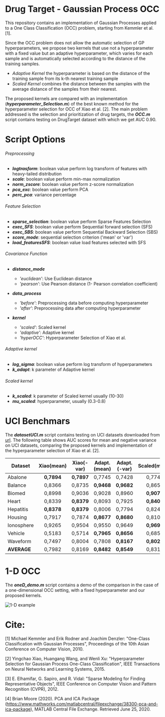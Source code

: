 # Drug Target - Gaussian Process OCC

This repository contains an implementation of Gaussian Processes applied to a One Class Classification (OCC) problem, starting from Kemmler et al. [1].

Since the OCC problem does not allow the automatic selection of GP hyperparameters, we propose two kernels that use not a hyperparameter with a fixed value but an adaptive hyperparameter, which varies for each sample and is automatically selected according to the distance of the training samples.
* *Adaptive Kernel* the hyperparameter is based on the distance of the training sample from its k-th nearest training sample
* *Scaled Kernel* combines the distance between the samples with the average distance of the samples from their nearest.

The proposed kernels are compared with an implementation (***hyperparameter_Selection.m***) of the best known method for the hyperparameter selection for OCC of Xiao et al. [2]. 
The main problem addressed is the selection and prioritization of drug targets, the ***OCC.m*** script contains testing on DrugTarget dataset with which we get AUC 0.90.

# Script Options 

###### Preprocessing
* ***logtrasform***:                boolean value perform log transform of features with heavy-tailed distribution
* ***scale***:                      boolean value perform min-max normalization
* ***norm_zscore***:                boolean value perform z-score normalization
* ***pca_exc***:                    boolean value perform PCA 
* ***perc_pca***:                   variance percentage

###### Feature Selection
* ***sparse_selection***:   boolean value perform Sparse Features Selection
* ***exec_SFS***:           boolean value perform Sequential forward selection (SFS) 
* ***exec_SBS***:           boolean value perform Sequential Backward Selection (SBS) 
* ***score_mode***:         sequential selection criterion ('mean' or 'var')
* ***load_featuresSFS***:    boolean value load features selected with SFS

###### Covariance Function
* ***distance_mode***
    * *'euclidean'*: Use Euclidean distance    
    * *'pearson'*:   Use Pearson distance (1- Pearson correlation coefficient) 

* ***data_process***
    * *'before'*:   Preprocessing data before computing hyperparameter 
    * *'after'*:    Preprocessing data after computing hyperparameter 

* ***kernel***
    * *'scaled'*:         Scaled kernel
    * *'adaptive'*:       Adaptive kernel
    * *'hyperOCC'*:       Hyperparameter Selection of Xiao et al.

###### Adaptive kernel
* ***log_sigma***:           boolean value perform log transform of hyperparameters     
* ***k_adapt***:             k parameter of Adaptive kernel

###### Scaled kernel
* ***k_scaled***:            k parameter of Scaled kernel usually (10-30)
* ***mu_scaled***:           hyperparameter, usually (0.3-0.8)

# UCI Benchmars 

The ***datasetUCI.m*** script contains testing on UCI datasets downloaded from [url](http://homepage.tudelft.nl/n9d04/occ/index.html).
The following table shows AUC scores for mean and negative variance on UCI datasets, comparing the proposed kernels and implementation of the hyperparameter selection of Xiao et al. [2].

|Dataset   |    Xiao(mean)  |  Xiao(-var) |  Adapt.(mean) | Adapt.(-var)  |   Scaled(mean)  |   Scaled(-var)  |
|----------|:--------------:|:------------:|:---------------:|:---------------:|:---------------:|:---------------:|
|Abalone   |    **0,7894**  |   **0,7897**|      0,7745     |      0,7428     |      0,7742     |      0,7092     |
|Balance   |      0,8366    |      0,8735 | 	**0,9468**    | 	**0,9682**  |      0,8657     |      0,9402     |
|Biomed    |      0,8998    |      0,9036 |      0,9028     |      0,8960     | 	**0,9073**    | 	**0,9117**  |
|Heart     |      0,8339    | 	**0,8379** |      0,8093     |      0,7925     | 	**0,8408**    |      0,8135     |
|Hepatitis | 	  **0,8378**| 	**0,8379** |      0,8006     |      0,7794     |      0,8242     |      0,7963     |
|Housing   |      0,7917    |      0,7874 | 	**0,8677**    | 	**0,8680**  |      0,8107     |      0,8492     |
|Ionosphere|      0,9265    |      0,9504 |      0,9550     |      0,9649     | 	**0,9697**    | 	**0,9712**  |
|Vehicle   |      0,5183    |      0,5714 | 	**0,7965**    | 	**0,8656**  |      0,6855     |      0,8187     |
|Waveform  |      0,7497    |      0,8004 |      0,7808     |     **0,8167**  |    **0,8024**   |      0,7998     |
|**AVERAGE**|      0,7982   |      0,8169 | 	**0,8482**    | 	**0,8549**  |      0,8312     |      0,8455     |


# 1-D OCC 

The ***oneD_demo.m*** script contains a demo of the comparison in the case of a one-dimensional OCC setting, with a fixed hyperparameter and our proposed kernels.

![1-D example](https://github.com/AntonioDeFalco/DrugTarget-GPOCC/blob/master/all1D.png?raw=true)

# Cite:

[1] Michael Kemmler and Erik Rodner and Joachim Denzler: "One-Class Classification with Gaussian Processes", Proceedings of the 10th Asian Conference on Computer Vision, 2010.

[2] Yingchao Xiao, Huangang Wang, and Wenli Xu: "Hyperparameter Selection for Gaussian Process One-Class Classification", IEEE Transactions on Neural Networks and Learning Systems, 2015.

[3] E. Elhamifar, G. Sapiro, and R. Vidal: "Sparse Modeling for Finding Representative Objects", IEEE Conference on Computer Vision and Pattern Recognition (CVPR), 2012.

[4] Brian Moore (2020). PCA and ICA Package (https://www.mathworks.com/matlabcentral/fileexchange/38300-pca-and-ica-package), MATLAB Central File Exchange. Retrieved June 25, 2020.